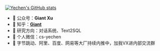 [![Yechen's GitHub stats](https://github-readme-stats.vercel.app/api?username=yechens)](https://github.com/anuraghazra/github-readme-stats)

- 🍉 公众号：**Giant Xu**
- 🍎 知乎：**[Giant](https://www.zhihu.com/people/giant_panda)**
- 🍇 研究方向：对话系统、Text2SQL
- 🍊 个人微信：cs-yechen
- 🍑 字节跳动、阿里、百度、网易等大厂持续内推中，加我VX进内部交流群

<!--
**yechens/yechens** is a ✨ _special_ ✨ repository because its `README.md` (this file) appears on your GitHub profile.

Here are some ideas to get you started:

- 🔭 I’m currently working on ...
- 🌱 I’m currently learning ...
- 👯 I’m looking to collaborate on ...
- 🤔 I’m looking for help with ...
- 💬 Ask me about ...
- 📫 How to reach me: ...
- 😄 Pronouns: ...
- ⚡ Fun fact: ...
-->
